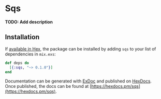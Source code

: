 # Sqs

**TODO: Add description**

## Installation

If [available in Hex](https://hex.pm/docs/publish), the package can be installed
by adding `sqs` to your list of dependencies in `mix.exs`:

```elixir
def deps do
  [{:sqs, "~> 0.1.0"}]
end
```

Documentation can be generated with [ExDoc](https://github.com/elixir-lang/ex_doc)
and published on [HexDocs](https://hexdocs.pm). Once published, the docs can
be found at [https://hexdocs.pm/sqs](https://hexdocs.pm/sqs).

